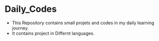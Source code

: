 # Daily_Codes
- This Repository contains small projets and codes in my daily learning journey.
- It contains project in Differnt languages.
